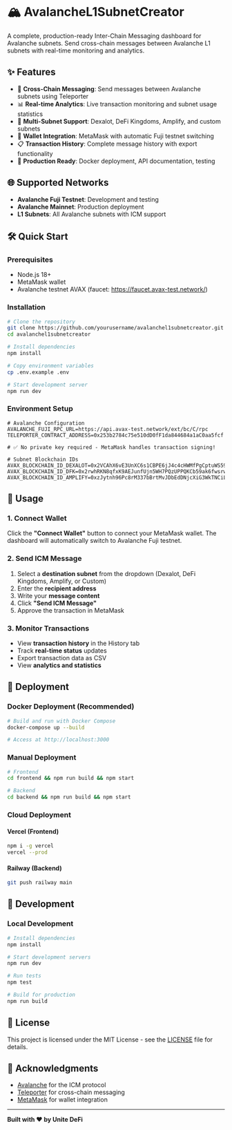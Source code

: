 # 🏔️ AvalancheL1SubnetCreator

A complete, production-ready Inter-Chain Messaging dashboard for Avalanche subnets. Send cross-chain messages between Avalanche L1 subnets with real-time monitoring and analytics.

## ✨ Features

- 🚀 **Cross-Chain Messaging**: Send messages between Avalanche subnets using Teleporter
- 📊 **Real-time Analytics**: Live transaction monitoring and subnet usage statistics
- 🔗 **Multi-Subnet Support**: Dexalot, DeFi Kingdoms, Amplify, and custom subnets
- 💼 **Wallet Integration**: MetaMask with automatic Fuji testnet switching
- 📋 **Transaction History**: Complete message history with export functionality
- 🎯 **Production Ready**: Docker deployment, API documentation, testing

## 🌐 Supported Networks

- **Avalanche Fuji Testnet**: Development and testing
- **Avalanche Mainnet**: Production deployment
- **L1 Subnets**: All Avalanche subnets with ICM support

## 🛠️ Quick Start

### Prerequisites

- Node.js 18+
- MetaMask wallet
- Avalanche testnet AVAX (faucet: https://faucet.avax-test.network/)

### Installation

```bash
# Clone the repository
git clone https://github.com/yourusername/avalanchel1subnetcreator.git
cd avalanchel1subnetcreator

# Install dependencies
npm install

# Copy environment variables
cp .env.example .env

# Start development server
npm run dev
```

### Environment Setup

```env
# Avalanche Configuration
AVALANCHE_FUJI_RPC_URL=https://api.avax-test.network/ext/bc/C/rpc
TELEPORTER_CONTRACT_ADDRESS=0x253b2784c75e510dD0fF1da844684a1aC0aa5fcf

# ✅ No private key required - MetaMask handles transaction signing!

# Subnet Blockchain IDs
AVAX_BLOCKCHAIN_ID_DEXALOT=0x2VCAhX6vE3UnXC6s1CBPE6jJ4c4cHWMfPgCptuWS59pQ8WYxXw
AVAX_BLOCKCHAIN_ID_DFK=0x2rwhRKN8qfxK9AEJunfUjn5WH7PQzUPPQKCb59ak6fwsrwF2R
AVAX_BLOCKCHAIN_ID_AMPLIFY=0xzJytnh96Pc8rM337bBrtMvJDbEdDNjcXiG3WkTNCiLp8krJUk
```

## 📖 Usage

### 1. Connect Wallet

Click the **"Connect Wallet"** button to connect your MetaMask wallet. The dashboard will automatically switch to Avalanche Fuji testnet.

### 2. Send ICM Message

1. Select a **destination subnet** from the dropdown (Dexalot, DeFi Kingdoms, Amplify, or Custom)
2. Enter the **recipient address**
3. Write your **message content**
4. Click **"Send ICM Message"**
5. Approve the transaction in MetaMask

### 3. Monitor Transactions

- View **transaction history** in the History tab
- Track **real-time status** updates
- Export transaction data as CSV
- View **analytics and statistics**

## 🚀 Deployment

### Docker Deployment (Recommended)

```bash
# Build and run with Docker Compose
docker-compose up --build

# Access at http://localhost:3000
```

### Manual Deployment

```bash
# Frontend
cd frontend && npm run build && npm start

# Backend
cd backend && npm run build && npm start
```

### Cloud Deployment

#### Vercel (Frontend)
```bash
npm i -g vercel
vercel --prod
```

#### Railway (Backend)
```bash
git push railway main
```

## 🔧 Development

### Local Development

```bash
# Install dependencies
npm install

# Start development servers
npm run dev

# Run tests
npm test

# Build for production
npm run build
```

## 📄 License

This project is licensed under the MIT License - see the [LICENSE](LICENSE) file for details.

## 🙏 Acknowledgments

- [Avalanche](https://avalancheavax.com/) for the ICM protocol
- [Teleporter](https://docs.avax.network/build/cross-chain/teleporter) for cross-chain messaging
- [MetaMask](https://metamask.io/) for wallet integration

---

**Built with ❤️ by Unite DeFi**
